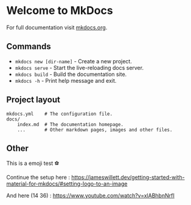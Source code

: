 # Welcome to MkDocs

For full documentation visit [mkdocs.org](https://www.mkdocs.org).

## Commands

* `mkdocs new [dir-name]` - Create a new project.
* `mkdocs serve` - Start the live-reloading docs server.
* `mkdocs build` - Build the documentation site.
* `mkdocs -h` - Print help message and exit.

## Project layout

    mkdocs.yml    # The configuration file.
    docs/
        index.md  # The documentation homepage.
        ...       # Other markdown pages, images and other files.

## Other
This is a emoji test :soccer:

Continue the setup here : https://jameswillett.dev/getting-started-with-material-for-mkdocs/#setting-logo-to-an-image

And here (14 36) : https://www.youtube.com/watch?v=xlABhbnNrfI        
